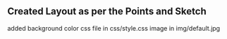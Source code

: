 ## Created Layout as per the Points and Sketch
added background color
css file in css/style.css
image in img/default.jpg